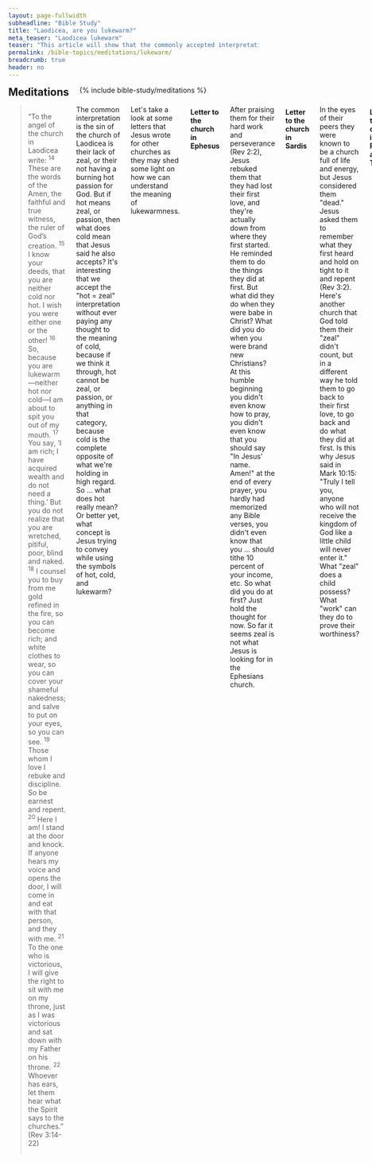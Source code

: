 ```yaml
---
layout: page-fullwidth
subheadline: "Bible Study"
title: "Laodicea, are you lukewarm?"
meta_teaser: "Laodicea lukewarm"
teaser: "This article will show that the commonly accepted interpretation of lukewarmness is unbiblical, it tends to be used as a scare tactic to keep believers in line. There is a correct interpretation of it that is based entirely on foundational truths found in the Bible."
permalink: /bible-topics/meditations/lukewarm/
breadcrumb: true
header: no
---
```

<!--more-->
<div class="row">
<div class="bible-index medium-4 medium-push-8 columns">
<h2 style="margin: 0px">Meditations</h2>
        {% include bible-study/meditations %}
</div><!-- /.medium-4.columns -->
<div class="medium-8 medium-pull-4 columns" markdown="1">

> “To the angel of the church in Laodicea write:
<sup>14</sup> These are the words of the Amen, the faithful and true witness, the ruler of God’s creation. <sup>15</sup> I know your deeds, that you are neither cold nor hot. I wish you were either one or the other! <sup>16</sup> So, because you are lukewarm—neither hot nor cold—I am about to spit you out of my mouth. <sup>17</sup> You say, ‘I am rich; I have acquired wealth and do not need a thing.’ But you do not realize that you are wretched, pitiful, poor, blind and naked. <sup>18</sup> I counsel you to buy from me gold refined in the fire, so you can become rich; and white clothes to wear, so you can cover your shameful nakedness; and salve to put on your eyes, so you can see.
<sup>19</sup> Those whom I love I rebuke and discipline. So be earnest and repent. <sup>20</sup> Here I am! I stand at the door and knock. If anyone hears my voice and opens the door, I will come in and eat with that person, and they with me.
<sup>21</sup> To the one who is victorious, I will give the right to sit with me on my throne, just as I was victorious and sat down with my Father on his throne. <sup>22</sup> Whoever has ears, let them hear what the Spirit says to the churches.”
(Rev 3:14-22)

The common interpretation is the sin of the church of Laodicea is their lack of zeal, or their not having a burning hot passion for God. But if hot means zeal, or passion, then what does cold mean that Jesus said he also accepts? It's interesting that we accept the "hot = zeal" interpretation without ever paying any thought to the meaning of cold, because if we think it through, hot cannot be zeal, or passion, or anything in that category, because cold is the complete opposite of what we're holding in high regard. So ... what does hot really mean? Or better yet, what concept is Jesus trying to convey while using the symbols of hot, cold, and lukewarm?

Let's take a look at some letters that Jesus wrote for other churches as they may shed some light on how we can understand the meaning of lukewarmness.

#### Letter to the church in Ephesus

After praising them for their hard work and perseverance (Rev 2:2), Jesus rebuked them that they had lost their first love, and they're actually down from where they first started. He reminded them to do the things they did at first. But what did they do when they were babe in Christ? What did you do when you were brand new Christians? At this humble beginning you didn't even know how to pray, you didn't even know that you should say "In Jesus' name. Amen!" at the end of every prayer, you hardly had memorized any Bible verses, you didn't even know that you ... should tithe 10 percent of your income, etc. So what did you do at first? Just hold the thought for now. So far it seems zeal is not what Jesus is looking for in the Ephesians church.

#### Letter to the church in Sardis

In the eyes of their peers they were known to be a church full of life and energy, but Jesus considered them "dead." Jesus asked them to remember what they first heard and hold on tight to it and repent (Rev 3:2). Here's another church that God told them their "zeal" didn't count, but in a different way he told them to go back to their first love, to go back and do what they did at first. Is this why Jesus said in Mark 10:15: "Truly I tell you, anyone who will not receive the kingdom of God like a little child will never enter it." What "zeal" does a child possess? What "work" can they do to prove their worthiness?

#### Letters to the churches in Pergamum and Thyatira

The problem of this church may not be something we're familiar with, but it, too, may shed some light on the issue of "lukewarmness." Jesus offered himself as the one perfect sacrifice, one that ends all sacrifices, for all the sins of all of mankind, now and forevermore. This is the problem with Pergamum and Thyatira, some among the leadership introduced occult rituals into their worship; practices that either minimize or replace the finished work of Christ. I'm sure if you search the web for background on Balaam and the Nicolaitans you'd appreciate more the meaning of the letters to these churches.

Most believers of all religions, including Christianity, assume that God's main concern is with the sins in our lives; but this cannot be further from the truth, because if that is true, it would be much like he worries about pimples on a leper. Not at all; his real concern is man's sinful nature: who do you trust as your savior? Jesus or whatever, or whoever, else that you trust to make you right with God. Other gods? Your keeping of the religious laws? Your sacrifices? Your rituals? God is only jealous of any means you might choose to replace Jesus, the one and only remedy for our sinful condition. What if you straddle between trusting Jesus and other means of salvation? Wouldn't this be called adultery? Or servant of two masters? Or ultimately ... lukewarmness?

Might it be that the trouble with Ephesus and Sardis was the same thing? The false zeal had become their god? Because if not, Jesus would not have had called them to go back to their beginning when they trusted in no one else but him? If you connect the dots between all these churches: Ephesus, Sardis, Pergamum, and Thyatira—well actually you should connect the dots from the words of Jesus when he was still on earth to Revelation, you would see the real meaning of lukewarmness: it's the mixing of grace and works—works manifested itself in different forms. It's the focus on pimples but not leprosy. They must have myriad seminars and conferences to address the pimples of our lives and neglect the thing they did at first: the joy, the first love, that came from having their leprosy healed by the blood of the Lamb. So in time the pimples in their mind grow to the size of the giants that the ten spies spotted in the Promised Land. They lost sight of the milk and honey, their first love, the exceeding gladness that only Joshua and Caleb saw. The simple thing they, the Ephesians and the others (not sure about Laodiceans)  did at first was: they took Jesus at his word, that he died once for all their sins for all eternity. Do you remember the joy and gladness, and tears streaming down your face? You believed, and you were forgiven, and you loved him so.

#### Now what happened to your joy? (Galatians 4:15) Why did you stop believing?

It's the mixing of grace and religion, or works, that makes Jesus want to puke, and vomit. Here are some of the words Jesus used in verse 17 to describe the condition of this church (note that these were also words Jesus used exclusively toward the Pharisees):

- You're wretched — not washed, not sanctified, not justified. Description of those that haven't accepted the forgiveness through faith in Christ.
- You're poor — their father is not God who is the one who owns cattle on a thousand hills.
- You're pitiful — the scum of the earth, the lowliest of all.
- You're blind — can't see past the law, no grace within them.
- You're naked — don't have the covering of Jesus.

You can be almost certain that this Laodicea church though may appear to engage in lots of lively Christian-liked activities, but in reality they may not even be Christians, because if they are ... why does Jesus have to stand outside and knock on the door to come in, and used all these adjectives against them to hopefully wake them up to their true reality? Therefore hot, in this context, cannot mean zeal (how can you ask a non-Christian to be zealous for God?), but must mean trusting in no one else but Jesus as the way to God, cold must mean someone who is still far away from Christ, but to this person there is still hope, and lukewarm is someone who has tasted God's grace but returned to the law (Hebrews 10), or someone like the Laodiceans that do church things without Christ.

> <sup>38</sup> “But my righteous one will live by faith. And I take no pleasure in the one who shrinks back.” <sup>39</sup> But we do not belong to those who shrink back and are destroyed, but to those who have faith and are saved. (Hebrews 10:38-39—shrink back = go back to the law)

The erroneous interpretation of the Laodicean's lukewarmness is harmful in the sense that instead of calling the Christians back to the summit of their first encounter with God, it drives a wedge between them and God, it puts them on a treadmill of performance which not only takes away their joy, it makes them lose their first love--the very place when they came to God empty handed but their hearts were full, and now this faulty understanding makes them doubt their salvation.

I also found this errorneous interpretation in the Matthew Henry's commentary on the same passage:

<p class="blockquote">The sin Christ charged this church (Laodicea) with, is, not the having left and forsaken the object of love, but having lost the <span class="text-highlight">fervent degree</span> of it that at first appeared. Christ is displeased with his people, when he sees them grow <span class="text-highlight">remiss</span> and <span class="text-highlight">cold</span> toward him. Surely this mention in Scripture, of Christians forsaking their first love, reproves those who speak of it with <span class="text-highlight">carelessness</span>, and thus try to excuse <span class="text-highlight">indifference</span> and <span class="text-highlight">sloth</span> in themselves and others; our Saviour considers this indifference as sinful. They must repent: they must be grieved and ashamed for their sinful declining, and humbly confess it in the sight of God. They must endeavour to recover their <span class="text-highlight">first zeal, tenderness, and seriousness</span>, and must pray as <span class="text-highlight">earnestly</span>, and watch as <span class="text-highlight">diligently</span>, as when they first set out in the ways of God.</p>

Notice the words that are underlined, these are very subjective terms, used by one Christian to judge another—is there a spiritual thermometer to measure someone's absolute spiritual temperature? Is there a fixed standard of reference so each person doesn't have to guess how hot he is, or whether he's hot enough? This is not to mention that Christ didn't mean "hot" to be the same thing as zeal.

A couple days ago I narrowly escaped getting a driving ticket; I was about to make a right turn, but my wife asked me to stop to yield to a pedestrian who just started to step down onto the pedestrian crosswalk. A driver behind me became impatient so he swerve around me to make the right turn behind the man who was still walking on the crosswalk. He got the $155 ticket. After this I did a little research to find out what the rules are, and I learned that a driver must wait the entire time the pedestrian is still on the crosswalk, no matter how wide the road is. At first I got a little indignant about this seemingly rigid rule, but then I thought again, this actually relieves me of the burden of having to guess when it is considered safe to drive across the crosswalk. There is no clear rule about hotness if zeal is part of its characteristic. This would make for a need to constantly guess about what God thinks of us, whether he would spit us out.

I don't think God uses fuzzy logic to determine our hotness. The Bible is so clear about this: the line between darkness and light, between being lost and being saved, between out of Christ and in Christ is simply belief or unbelief. If belief is good enough for Abraham, it's good enough for us. God has put the cookies at the bottom shelf where a child can reach.

So read commentaries, but thoroughly check them agaist Scriptures, lots of Scriptures, to make sure the line of reasoning is consistent with *all* foundational truths laid out in the Bible.

{% include bible-study/bible-study-footer %}
</div><!-- /.medium-8.columns -->
</div><!-- /.row -->
